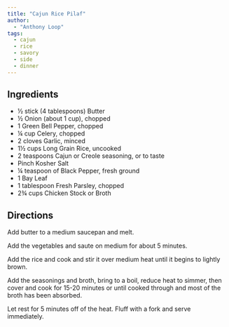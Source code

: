```yaml
---
title: "Cajun Rice Pilaf"
author:
  - "Anthony Loop"
tags:
  - cajun
  - rice
  - savory
  - side
  - dinner
---
```


## Ingredients

- ½ stick (4 tablespoons) Butter
- ½ Onion (about 1 cup), chopped
- 1 Green Bell Pepper, chopped
- ¼ cup Celery, chopped
- 2 cloves Garlic, minced
- 1½ cups Long Grain Rice, uncooked
- 2 teaspoons Cajun or Creole seasoning, or to taste
- Pinch Kosher Salt
- ¼ teaspoon of Black Pepper, fresh ground
- 1 Bay Leaf
- 1 tablespoon Fresh Parsley, chopped
- 2¾ cups Chicken Stock or Broth

## Directions

Add butter to a medium saucepan and melt.

Add the vegetables and saute on medium for about 5 minutes.

Add the rice and cook and stir it over medium heat until it begins to lightly brown.

Add the seasonings and broth, bring to a boil, reduce heat to simmer, then cover and cook for 15-20 minutes or until cooked through and most of the broth has been absorbed.

Let rest for 5 minutes off of the heat. Fluff with a fork and serve immediately.
